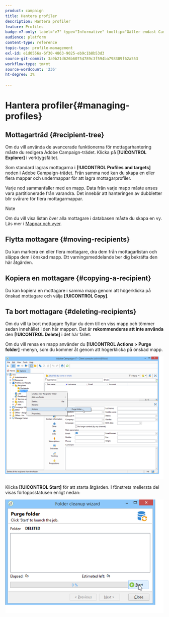 ```yaml
---
product: campaign
title: Hantera profiler
description: Hantera profiler
feature: Profiles
badge-v7-only: label="v7" type="Informative" tooltip="Gäller endast Campaign Classic v7"
audience: platform
content-type: reference
topic-tags: profile-management
exl-id: e1d0556a-6f30-4863-9025-eb9c1b8b53d3
source-git-commit: 3a9b21d626b60754789c3f594ba798309f62a553
workflow-type: tm+mt
source-wordcount: '236'
ht-degree: 3%

---
```


# Hantera profiler{#managing-profiles}



## Mottagarträd {#recipient-tree}

Om du vill använda de avancerade funktionerna för mottagarhantering måste du redigera Adobe Campaign-trädet. Klicka på **[!UICONTROL Explorer]** i verktygsfältet.

Som standard lagras mottagarna i **[!UICONTROL Profiles and targets]** noden i Adobe Campaign-trädet. Från samma nod kan du skapa en eller flera mappar och undermappar för att lagra mottagarprofiler.

Varje nod sammanfaller med en mapp. Data från varje mapp måste anses vara partitionerade från varandra. Det innebär att hanteringen av dubbletter blir svårare för flera mottagarmappar.

>[!NOTE]
>
>Om du vill visa listan över alla mottagare i databasen måste du skapa en vy. Läs mer i [Mappar och vyer](../../platform/using/access-management-folders.md).

## Flytta mottagare {#moving-recipients}

Du kan markera en eller flera mottagare, dra dem från mottagarlistan och släppa dem i önskad mapp. Ett varningsmeddelande ber dig bekräfta den här åtgärden.

## Kopiera en mottagare {#copying-a-recipient}

Du kan kopiera en mottagare i samma mapp genom att högerklicka på önskad mottagare och välja **[!UICONTROL Copy]**.

## Ta bort mottagare {#deleting-recipients}

Om du vill ta bort mottagare flyttar du dem till en viss mapp och tömmer sedan innehållet i den här mappen. Det är **rekommenderas att inte använda** den **[!UICONTROL Delete]** i det här fallet.

Om du vill rensa en mapp använder du **[!UICONTROL Actions > Purge folder]** -menyn, som du kommer åt genom att högerklicka på önskad mapp.

![](assets/s_ncs_user_purge_folder.png)

Klicka **[!UICONTROL Start]** för att starta åtgärden. I fönstrets mellersta del visas förloppsstatusen enligt nedan:

![](assets/s_ncs_user_purge_folder_start.png)
